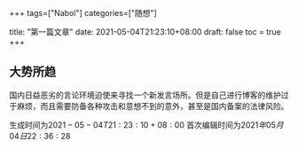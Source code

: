 +++
tags=["Nabol"]
categories=["随想"]

title: "第一篇文章"
date: 2021-05-04T21:23:10+08:00
draft: false
toc = true
+++
## 大势所趋

国内日益恶劣的言论环境迫使来寻找一个新发言场所。但是自己进行博客的维护过于麻烦，而且需要防备各种攻击和意想不到的意外，甚至是国内备案的法律风险。

生成时间为$2021-05-04T21:23:10+08:00$
首次编辑时间为$2021年05月04日 22:36:28$